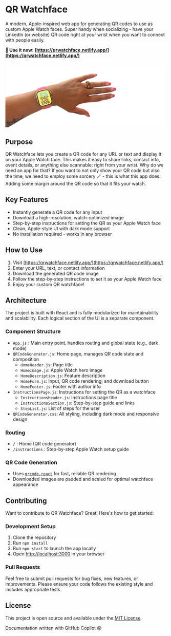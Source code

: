 # QR Watchface

A modern, Apple-inspired web app for generating QR codes to use as custom Apple Watch faces. Super handy when socializing - have your LinkedIn (or website) QR code right at your wrist when you want to connect with people easily.

**🚀 Use it now: [https://qrwatchface.netlify.app/](https://qrwatchface.netlify.app/)**

![image of Luise's wrist with an Apple watch showing her QR code](/public/watch_pic.png)

## Purpose

QR Watchface lets you create a QR code for any URL or text and display it on your Apple Watch face. This makes it easy to share links, contact info, event details, or anything else scannable: right from your wrist. Why do we need an app for that? If you want to not only show your QR code but also the time, we need to employ some sorcery 🪄 - this is what this app does: Adding some margin around the QR code so that it fits your watch.

## Key Features

- Instantly generate a QR code for any input
- Download a high-resolution, watch-optimized image
- Step-by-step instructions for setting the QR as your Apple Watch face
- Clean, Apple-style UI with dark mode support
- No installation required - works in any browser

## How to Use

1. Visit [https://qrwatchface.netlify.app/](https://qrwatchface.netlify.app/)
2. Enter your URL, text, or contact information
3. Download the generated QR code image
4. Follow the step-by-step instructions to set it as your Apple Watch face
5. Enjoy your custom QR watchface!

## Architecture

The project is built with React and is fully modularized for maintainability and scalability. Each logical section of the UI is a separate component.

### Component Structure

- `App.js` :  Main entry point, handles routing and global state (e.g., dark mode)
- `QRCodeGenerator.js`: Home page, manages QR code state and composition
  - `HomeHeader.js`: Page title
  - `HomeImage.js`: Apple Watch hero image
  - `HomeDescription.js`: Feature description
  - `HomeForm.js`: Input, QR code rendering, and download button
  - `HomeFooter.js`:  Footer with author info
- `InstructionsPage.js`: Instructions for setting the QR as a watchface
  - `InstructionsHeader.js`: Instructions page title
  - `InstructionsSection.js`: Step-by-step guide and links
  - `StepList.js`: List of steps for the user
- `QRCodeGenerator.css`:  All styling, including dark mode and responsive design

### Routing

- `/` :  Home (QR code generator)
- `/instructions` :  Step-by-step Apple Watch setup guide

### QR Code Generation

- Uses [`qrcode.react`](https://github.com/zpao/qrcode.react) for fast, reliable QR rendering
- Downloaded images are padded and scaled for optimal watchface appearance

## Contributing

Want to contribute to QR Watchface? Great! Here's how to get started:

### Development Setup

1. Clone the repository
2. Run `npm install`
3. Run `npm start` to launch the app locally
4. Open [http://localhost:3000](http://localhost:3000) in your browser

### Pull Requests

Feel free to submit pull requests for bug fixes, new features, or improvements. Please ensure your code follows the existing style and includes appropriate tests.

## License

This project is open source and available under the [MIT License](LICENSE).

Documentation written with GitHub Copilot 😛

